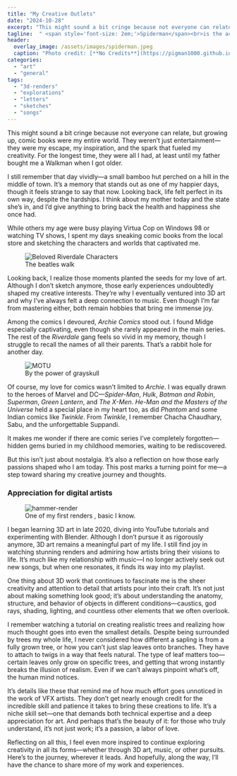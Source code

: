 ```yaml
---
title: "My Creative Outlets"
date: "2024-10-28"
excerpt: "This might sound a bit cringe because not everyone can relate, but growing up, comic books were my entire world. They weren’t just entertainment—they were my escape, my inspiration, and the spark that fueled my creativity. For the longest time, they were all I had, at least until my father bought me a Walkman when I got older."
tagline:  " <span style='font-size: 2em;'>Spiderman</span><br>is the actual main character<br>of Marvel Universe."
header:
  overlay_image: /assets/images/spiderman.jpeg
  caption: "Photo credit: [**No Credits**](https://pigman1000.github.io/9101-292-003/art/general/my-creative-outlets/)"
categories: 
  - "art"
  - "general"
tags: 
  - "3d-renders"
  - "explorations"
  - "letters"
  - "sketches"
  - "songs"
---
```


This might sound a bit cringe because not everyone can relate, but growing up, comic books were my entire world. They weren’t just entertainment—they were my escape, my inspiration, and the spark that fueled my creativity. For the longest time, they were all I had, at least until my father bought me a Walkman when I got older.

I still remember that day vividly—a small bamboo hut perched on a hill in the middle of town. It’s a memory that stands out as one of my happier days, though it feels strange to say that now. Looking back, life felt perfect in its own way, despite the hardships. I think about my mother today and the state she’s in, and I’d give anything to bring back the health and happiness she once had.

While others my age were busy playing Virtua Cop on Windows 98 or watching TV shows, I spent my days sneaking comic books from the local store and sketching the characters and worlds that captivated me.

<figure class="align-center">
  <img src="{{ site.url }}{{ site.baseurl }}/assets/images/comic-header.jpg" alt="Beloved Riverdale Characters">
  <figcaption>The beatles walk</figcaption>
</figure> 

Looking back, I realize those moments planted the seeds for my love of art. Although I don’t sketch anymore, those early experiences undoubtedly shaped my creative interests. They’re why I eventually ventured into 3D art and why I’ve always felt a deep connection to music. Even though I’m far from mastering either, both remain hobbies that bring me immense joy.

Among the comics I devoured, *Archie Comics* stood out. I found Midge especially captivating, even though she rarely appeared in the main series. The rest of the *Riverdale* gang feels so vivid in my memory, though I struggle to recall the names of all their parents. That’s a rabbit hole for another day.

<figure class="align-center">
  <img src="{{ site.url }}{{ site.baseurl }}/assets/images/The_Secret_of_the_Sword_FilmPoster.jpg" alt="MOTU">
  <figcaption>By the power of grayskull</figcaption>
</figure> 

Of course, my love for comics wasn’t limited to *Archie*. I was equally drawn to the heroes of Marvel and DC—*Spider-Man*, *Hulk*, *Batman and Robin*, *Superman*, *Green Lantern*, and *The X-Men*. *He-Man and the Masters of the Universe* held a special place in my heart too, as did *Phantom* and some Indian comics like *Twinkle*. From *Twinkle*, I remember Chacha Chaudhary, Sabu, and the unforgettable Suppandi.

It makes me wonder if there are comic series I’ve completely forgotten—hidden gems buried in my childhood memories, waiting to be rediscovered.

But this isn’t just about nostalgia. It’s also a reflection on how those early passions shaped who I am today. This post marks a turning point for me—a step toward sharing my creative journey and thoughts.

### Appreciation for digital artists

<figure class="align-center">
  <img src="{{ site.url }}{{ site.baseurl }}/assets/images/hammer.jpg" alt="hammer-render">
  <figcaption>One of my first renders , basic I know.</figcaption>
</figure> 

I began learning 3D art in late 2020, diving into YouTube tutorials and experimenting with Blender. Although I don’t pursue it as rigorously anymore, 3D art remains a meaningful part of my life. I still find joy in watching stunning renders and admiring how artists bring their visions to life. It’s much like my relationship with music—I no longer actively seek out new songs, but when one resonates, it finds its way into my playlist.

One thing about 3D work that continues to fascinate me is the sheer creativity and attention to detail that artists pour into their craft. It’s not just about making something look good; it’s about understanding the anatomy, structure, and behavior of objects in different conditions—caustics, god rays, shading, lighting, and countless other elements that we often overlook.

I remember watching a tutorial on creating realistic trees and realizing how much thought goes into even the smallest details. Despite being surrounded by trees my whole life, I never considered how different a sapling is from a fully grown tree, or how you can’t just slap leaves onto branches. They have to attach to twigs in a way that feels natural. The type of leaf matters too—certain leaves only grow on specific trees, and getting that wrong instantly breaks the illusion of realism. Even if we can’t always pinpoint what’s off, the human mind notices.

It’s details like these that remind me of how much effort goes unnoticed in the work of VFX artists. They don’t get nearly enough credit for the incredible skill and patience it takes to bring these creations to life. It’s a niche skill set—one that demands both technical expertise and a deep appreciation for art. And perhaps that’s the beauty of it: for those who truly understand, it’s not just work; it’s a passion, a labor of love.

Reflecting on all this, I feel even more inspired to continue exploring creativity in all its forms—whether through 3D art, music, or other pursuits. Here’s to the journey, wherever it leads. And hopefully, along the way, I’ll have the chance to share more of my work and experiences.

